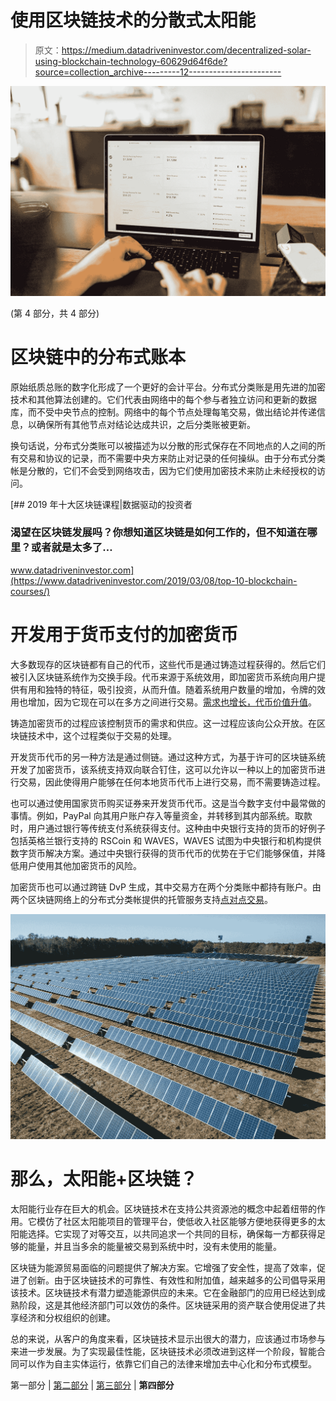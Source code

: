 # 使用区块链技术的分散式太阳能

> 原文：<https://medium.datadriveninvestor.com/decentralized-solar-using-blockchain-technology-60629d64f6de?source=collection_archive---------12----------------------->

![](img/905fbf24acd030528eee9a6dde4dc656.png)

(第 4 部分，共 4 部分)

# 区块链中的分布式账本

原始纸质总账的数字化形成了一个更好的会计平台。分布式分类账是用先进的加密技术和其他算法创建的。它们代表由网络中的每个参与者独立访问和更新的数据库，而不受中央节点的控制。网络中的每个节点处理每笔交易，做出结论并传递信息，以确保所有其他节点对结论达成共识，之后分类账被更新。

换句话说，分布式分类账可以被描述为以分散的形式保存在不同地点的人之间的所有交易和协议的记录，而不需要中央方来防止对记录的任何操纵。由于分布式分类帐是分散的，它们不会受到网络攻击，因为它们使用加密技术来防止未经授权的访问。

[](https://www.datadriveninvestor.com/2019/03/08/top-10-blockchain-courses/) [## 2019 年十大区块链课程|数据驱动的投资者

### 渴望在区块链发展吗？你想知道区块链是如何工作的，但不知道在哪里？或者就是太多了…

www.datadriveninvestor.com](https://www.datadriveninvestor.com/2019/03/08/top-10-blockchain-courses/) 

# 开发用于货币支付的加密货币

大多数现存的区块链都有自己的代币，这些代币是通过铸造过程获得的。然后它们被引入区块链系统作为交换手段。代币来源于系统效用，即加密货币系统向用户提供有用和独特的特征，吸引投资，从而升值。随着系统用户数量的增加，令牌的效用也增加，因为它现在可以在多方之间进行交易。[需求也增长，代币价值升值](https://papers.ssrn.com/sol3/papers.cfm?abstract_id=3084011)。

铸造加密货币的过程应该控制货币的需求和供应。这一过程应该向公众开放。在区块链技术中，这个过程类似于交易的处理。

开发货币代币的另一种方法是通过侧链。通过这种方式，为基于许可的区块链系统开发了加密货币，该系统支持双向联合钉住，这可以允许以一种以上的加密货币进行交易，因此使得用户能够在任何本地货币代币上进行交易，而不需要铸造过程。

也可以通过使用国家货币购买证券来开发货币代币。这是当今数字支付中最常做的事情。例如，PayPal 向其用户账户存入等量资金，并转移到其内部系统。取款时，用户通过银行等传统支付系统获得支付。这种由中央银行支持的货币的好例子包括英格兰银行支持的 RSCoin 和 WAVES，WAVES 试图为中央银行和机构提供数字货币解决方案。通过中央银行获得的货币代币的优势在于它们能够保值，并降低用户使用其他加密货币的风险。

加密货币也可以通过跨链 DvP 生成，其中交易方在两个分类账中都持有账户。由两个区块链网络上的分布式分类帐提供的托管服务支持[点对点交易](https://papers.ssrn.com/sol3/papers.cfm?abstract_id=3084011)。

![](img/159b1fc4023a00583b57b980c7f27292.png)

# 那么，太阳能+区块链？

太阳能行业存在巨大的机会。区块链技术在支持公共资源池的概念中起着纽带的作用。它模仿了社区太阳能项目的管理平台，使低收入社区能够方便地获得更多的太阳能选择。它实现了对等交互，以共同追求一个共同的目标，确保每一方都获得足够的能量，并且当多余的能量被交易到系统中时，没有未使用的能量。

区块链为能源贸易面临的问题提供了解决方案。它增强了安全性，提高了效率，促进了创新。由于区块链技术的可靠性、有效性和附加值，越来越多的公司倡导采用该技术。区块链技术有潜力塑造能源供应的未来。它在金融部门的应用已经达到成熟阶段，这是其他经济部门可以效仿的条件。区块链采用的资产联合使用促进了共享经济和分权组织的创建。

总的来说，从客户的角度来看，区块链技术显示出很大的潜力，应该通过市场参与来进一步发展。为了实现最佳性能，区块链技术必须改进到这样一个阶段，智能合同可以作为自主实体运行，依靠它们自己的法律来增加去中心化和分布式模型。

第一部分 | [第二部分](https://medium.com/datadriveninvestor/decentralized-solar-using-blockchain-technology-751e424439b4?source=friends_link&sk=2bd24176d130b2821d2376c42cb8063b) | [第三部分](https://medium.com/fullstacked/decentralized-solar-using-blockchain-technology-ee6a120b9da5?source=friends_link&sk=4d2a0fecd846181e7984f18e0f213a63) | **第四部分**